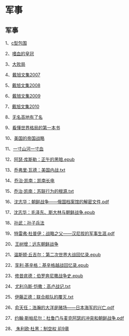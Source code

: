 # 军事

## 军事

1、[c型包围](https://github.com/hankinghu/literature-books/blob/master/%E3%80%8AC%E5%BD%A2%E5%8C%85%E5%9B%B4%E3%80%8B%E6%88%B4%E6%97%AD%20-%20%E5%89%AF%E6%9C%AC.txt)

2、[嗜血的皇冠](https://github.com/hankinghu/literature-books/blob/master/%E5%97%9C%E8%A1%80%E7%9A%84%E7%9A%87%E5%86%A0.txt)

3、[大败局](https://github.com/hankinghu/literature-books/blob/master/%E5%A4%A7%E8%B4%A5%E5%B1%80.txt)

4、[戴旭文集2007](https://github.com/hankinghu/literature-books/blob/master/%E6%88%B4%E6%97%AD2007%E6%96%87%E9%9B%86.txt)

5、[戴旭文集2008](https://github.com/hankinghu/literature-books/blob/master/%E6%88%B4%E6%97%AD2008%E6%96%87%E9%9B%86.txt)

6、[戴旭文集2009](https://github.com/hankinghu/literature-books/blob/master/%E6%88%B4%E6%97%AD2009%E6%96%87%E9%9B%86.txt)

7、[戴旭文集2010](https://github.com/hankinghu/literature-books/blob/master/%E6%88%B4%E6%97%AD2010%E6%96%87%E9%9B%86.txt)

8、[无名高地有了名](https://github.com/hankinghu/literature-books/blob/master/%E6%97%A0%E5%90%8D%E9%AB%98%E5%9C%B0%E6%9C%89%E4%BA%86%E5%90%8D.txt)

9、[看懂世界格局的第一本书](https://github.com/hankinghu/literature-books/blob/master/%E7%9C%8B%E6%87%82%E4%B8%96%E7%95%8C%E6%A0%BC%E5%B1%80%E7%9A%84%E7%AC%AC%E4%B8%80%E6%9C%AC%E4%B9%A6.txt)

10、[美国的帝国战略](https://github.com/hankinghu/literature-books/blob/master/%E7%BE%8E%E5%9B%BD%E7%9A%84%E5%B8%9D%E5%9B%BD%E6%88%98%E7%95%A5-%E4%B8%AD%E5%9B%BD%E9%9D%A2%E4%B8%B4%E7%9A%84%E5%8D%B1%E6%9C%BA%EF%BC%88%E6%88%B4%E6%97%AD%E4%B8%8A%E6%A0%A1%E6%B7%B1%E5%9C%B3%E6%BC%94%E8%AE%B2%E5%85%A8%E6%96%87%E5%92%8C%E6%8F%90%E9%97%AE%E8%8A%82%E5%BD%95%EF%BC%89.txt)

11、[一寸山河一寸血](https://github.com/hankinghu/literature-books/blob/master/%E5%86%9B%E4%BA%8B/%E4%B8%80%E5%AF%B8%E5%B1%B1%E6%B2%B3%E4%B8%80%E5%AF%B8%E8%A1%80.pdf)

12、[阿瑟·库斯勒：正午的黑暗.epub](https://github.com/hankinghu/literature-books/blob/master/军事/阿瑟·库斯勒：正午的黑暗.epub)

13、[乔弗里·瓦德：美国内战.txt](https://github.com/hankinghu/literature-books/blob/master/%E5%86%9B%E4%BA%8B/%E4%B9%94%E5%BC%97%E9%87%8C%C2%B7%E7%93%A6%E5%BE%B7%EF%BC%9A%E7%BE%8E%E5%9B%BD%E5%86%85%E6%88%98.txt)

14、[乔治·凯南：凯南长电](https://github.com/hankinghu/literature-books/blob/master/军事/乔治·凯南：凯南长电.txt)

15、[乔治·凯南：苏联行为的根源.txt](https://github.com/hankinghu/literature-books/blob/master/军事/乔治·凯南：苏联行为的根源.txt)

16、[沈志华：朝鲜战争——俄国档案馆的解密文件.pdf](https://github.com/hankinghu/literature-books/blob/master/军事/沈志华：朝鲜战争——俄国档案馆的解密文件.pdf)

17、[沈志华：毛泽东、斯大林与朝鲜战争.epub](https://github.com/hankinghu/literature-books/blob/master/军事/沈志华：毛泽东、斯大林与朝鲜战争.epub)

18、[孙武：孙子兵法](https://github.com/hankinghu/literature-books/blob/master/军事/孙武：孙子兵法.pdf)

19、[特雷弗·杜普伊：战略之父——汉尼拔的军事生涯.pdf](https://github.com/hankinghu/literature-books/blob/master/军事特雷弗·杜普伊：战略之父——汉尼拔的军事生涯.pdf)

20、[王树增：远东朝鲜战争](https://github.com/hankinghu/literature-books/blob/master/王树增：远东朝鲜战争.pdf)

21、[温斯顿·丘吉尔：第二次世界大战回忆录.epub](https://github.com/hankinghu/literature-books/blob/master/温斯顿·丘吉尔：第二次世界大战回忆录.epub)

22、[享利·基辛格：基辛格越战回忆录.epub](https://github.com/hankinghu/literature-books/blob/master/享利·基辛格：基辛格越战回忆录.epub)

23、[修昔底德：伯罗奔尼撒战争史.epub](https://github.com/hankinghu/literature-books/blob/master/修昔底德：伯罗奔尼撒战争史.epub)

24、[尤利乌斯·恺撒：高卢战记.txt](https://github.com/hankinghu/literature-books/blob/master/尤利乌斯·恺撒：高卢战记.txt)

25、[伊藤正德：联合舰队的覆灭.txt](https://github.com/hankinghu/literature-books/blob/master/伊藤正德：联合舰队的覆灭.txt)

26、[俞天任：浩瀚的大洋是赌场——日本海军的兴亡.pdf](https://github.com/hankinghu/literature-books/blob/master/俞天任：浩瀚的大洋是赌场——日本海军的兴亡.pdf)

27、[约翰·斯帕尼尔：杜鲁门与麦克阿瑟的冲突和朝鲜战争.pdf](https://github.com/hankinghu/literature-books/blob/master/约翰·斯帕尼尔：杜鲁门与麦克阿瑟的冲突和朝鲜战争.pdf)

28、[ 朱利欧·杜黑：制空权 前9章](https://github.com/hankinghu/literature-books/blob/master/%E5%86%9B%E4%BA%8B/%E6%9C%B1%E5%88%A9%E6%AC%A7%C2%B7%E6%9D%9C%E9%BB%91%EF%BC%9A%E5%88%B6%E7%A9%BA%E6%9D%83%20%E5%89%8D9%E7%AB%A0.pdf)


